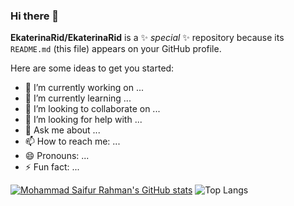 ### Hi there 👋


**EkaterinaRid/EkaterinaRid** is a ✨ _special_ ✨ repository because its `README.md` (this file) appears on your GitHub profile.

Here are some ideas to get you started:

- 🔭 I’m currently working on ...
- 🌱 I’m currently learning ...
- 👯 I’m looking to collaborate on ...
- 🤔 I’m looking for help with ...
- 💬 Ask me about ...
- 📫 How to reach me: ...
- 😄 Pronouns: ...
- ⚡ Fun fact: ...

[![Mohammad Saifur Rahman's GitHub stats](https://github-readme-stats.vercel.app/api/top-langs?username=EkaterinaRid&hide=tcl&theme=dark&show_icons=true)](https://github.com/EkaterinaRid)
![Top Langs](https://github-readme-stats.vercel.app/api?username=EkaterinaRid&theme=dark&show_icons=true)
